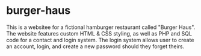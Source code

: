 # burger-haus
This is a websitee for a fictional hamburger restaurant called "Burger Haus". 
The website features custom HTML & CSS styling, as well as PHP and SQL code for a contact and login system. 
The login system allows user to create an account, login, and create a new password should they forget theirs.

